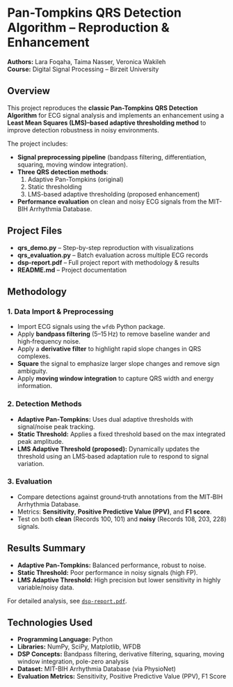 # Pan-Tompkins QRS Detection Algorithm – Reproduction & Enhancement

**Authors:** Lara Foqaha, Taima Nasser, Veronica Wakileh  
**Course:** Digital Signal Processing – Birzeit University  

## Overview
This project reproduces the **classic Pan-Tompkins QRS Detection Algorithm** for ECG signal analysis and implements an enhancement using a **Least Mean Squares (LMS)–based adaptive thresholding method** to improve detection robustness in noisy environments.

The project includes:
- **Signal preprocessing pipeline** (bandpass filtering, differentiation, squaring, moving window integration).
- **Three QRS detection methods**:
  1. Adaptive Pan-Tompkins (original)
  2. Static thresholding
  3. LMS-based adaptive thresholding (proposed enhancement)
- **Performance evaluation** on clean and noisy ECG signals from the MIT-BIH Arrhythmia Database.

## Project Files
- **qrs_demo.py** – Step-by-step reproduction with visualizations
- **qrs_evaluation.py** – Batch evaluation across multiple ECG records
- **dsp-report.pdf** – Full project report with methodology & results
- **README.md** – Project documentation

## Methodology

### 1. Data Import & Preprocessing
- Import ECG signals using the `wfdb` Python package.
- Apply **bandpass filtering** (5–15 Hz) to remove baseline wander and high‑frequency noise.
- Apply a **derivative filter** to highlight rapid slope changes in QRS complexes.
- **Square** the signal to emphasize larger slope changes and remove sign ambiguity.
- Apply **moving window integration** to capture QRS width and energy information.

### 2. Detection Methods
- **Adaptive Pan‑Tompkins:** Uses dual adaptive thresholds with signal/noise peak tracking.
- **Static Threshold:** Applies a fixed threshold based on the max integrated peak amplitude.
- **LMS Adaptive Threshold (proposed):** Dynamically updates the threshold using an LMS‑based adaptation rule to respond to signal variation.

### 3. Evaluation
- Compare detections against ground‑truth annotations from the MIT‑BIH Arrhythmia Database.
- Metrics: **Sensitivity**, **Positive Predictive Value (PPV)**, and **F1 score**.
- Test on both **clean** (Records 100, 101) and **noisy** (Records 108, 203, 228) signals.

## Results Summary

- **Adaptive Pan‑Tompkins:** Balanced performance, robust to noise.
- **Static Threshold:** Poor performance in noisy signals (high FP).
- **LMS Adaptive Threshold:** High precision but lower sensitivity in highly variable/noisy data.

For detailed analysis, see [`dsp-report.pdf`](./dsp-report.pdf).

## Technologies Used

- **Programming Language:** Python  
- **Libraries:** NumPy, SciPy, Matplotlib, WFDB  
- **DSP Concepts:** Bandpass filtering, derivative filtering, squaring, moving window integration, pole-zero analysis  
- **Dataset:** MIT-BIH Arrhythmia Database (via PhysioNet)  
- **Evaluation Metrics:** Sensitivity, Positive Predictive Value (PPV), F1 Score

